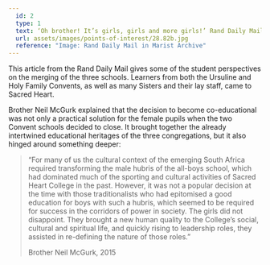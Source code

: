 ```yaml
---
  id: 2
  type: 1
  text: ‘Oh brother! It’s girls, girls and more girls!’ Rand Daily Mail 12.01.1980
  url: assets/images/points-of-interest/28.82b.jpg
  reference: "Image: Rand Daily Mail in Marist Archive"
---
```

This article from the Rand Daily Mail gives some of the student perspectives on the merging of the three schools. Learners from both the Ursuline and Holy Family Convents, as well as many Sisters and their lay staff, came to Sacred Heart. 

Brother Neil McGurk explained that the decision to become co-educational was not only a practical solution for the female pupils when the two Convent schools decided to close. It brought together the already intertwined educational heritages of the three congregations, but it also hinged around something deeper:

> “For many of us the cultural context of the emerging South Africa required transforming the male hubris of the all-boys school, which had dominated much of the sporting and cultural activities of Sacred Heart College in the past. However, it was not a popular decision at the time with those traditionalists who had epitomised a good education for boys with such a hubris, which seemed to be required for success in the corridors of power in society. The girls did not disappoint. They brought a new human quality to the College’s social, cultural and spiritual life, and quickly rising to leadership roles, they assisted in re-defining the nature of those roles.”
> 
> <footer>Brother Neil McGurk, 2015</footer>
        
